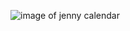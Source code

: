 ![image of jenny calendar](https://www.google.com/url?sa=i&rct=j&q=&esrc=s&source=images&cd=&ved=2ahUKEwjAkoX5ju_jAhWCtp4KHUFoCVgQjRx6BAgBEAQ&url=%2Furl%3Fsa%3Di%26rct%3Dj%26q%3D%26esrc%3Ds%26source%3Dimages%26cd%3D%26ved%3D%26url%3Dhttps%253A%252F%252Fheadhuntersholosuite.fandom.com%252Fwiki%252FJenny_Calendar%26psig%3DAOvVaw3fBG22XgaplMhyaYk_4wDq%26ust%3D1565210838558870&psig=AOvVaw3fBG22XgaplMhyaYk_4wDq&ust=1565210838558870)
